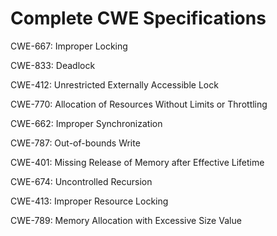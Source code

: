 

# Complete CWE Specifications

CWE-667: Improper Locking

CWE-833: Deadlock

CWE-412: Unrestricted Externally Accessible Lock

CWE-770: Allocation of Resources Without Limits or Throttling

CWE-662: Improper Synchronization

CWE-787: Out-of-bounds Write

CWE-401: Missing Release of Memory after Effective Lifetime

CWE-674: Uncontrolled Recursion

CWE-413: Improper Resource Locking

CWE-789: Memory Allocation with Excessive Size Value